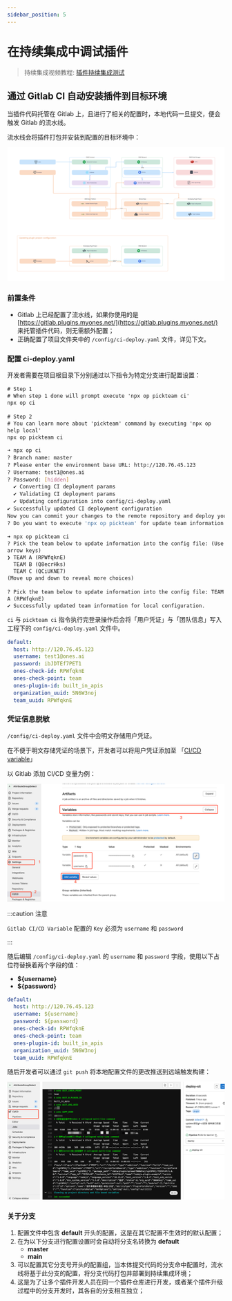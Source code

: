 ```yaml
---
sidebar_position: 5
---
```


# 在持续集成中调试插件

> 持续集成视频教程: [插件持续集成测试](../examples/videos/ci.mdx)

## 通过 Gitlab CI 自动安装插件到目标环境

当插件代码托管在 Gitlab 上，且进行了相关的配置时，本地代码一旦提交，便会触发 Gitlab 的流水线。

流水线会将插件打包并安装到配置的目标环境中：

![ONES Open Platform - CI](images/ONES%20Open%20Platform%20-%20CI.png)

### 前置条件

- Gitlab 上已经配置了流水线，如果你使用的是 [https://gitlab.plugins.myones.net/](https://gitlab.plugins.myones.net/) 来托管插件代码，则无需额外配置；
- 正确配置了项目文件夹中的 `/config/ci-deploy.yaml` 文件，详见下文。

### 配置 ci-deploy.yaml

开发者需要在项目根目录下分别通过以下指令为特定分支进行配置设置：

```
# Step 1
# When step 1 done will prompt execute 'npx op pickteam ci'
npx op ci

# Step 2
# You can learn more about 'pickteam' command by executing 'npx op help local'
npx op pickteam ci
```

```bash
➜ npx op ci
? Branch name: master
? Please enter the environment base URL: http://120.76.45.123
? Username: test1@ones.ai
? Password: [hidden]
  ✔ Converting CI deployment params
  ✔ Validating CI deployment params
  ✔ Updating configuration into config/ci-deploy.yaml
✔ Successfully updated CI deployment configuration
Now you can commit your changes to the remote repository and deploy your project
? Do you want to execute 'npx op pickteam' for update team information into config file? (Y/n)
```

```raw
➜ npx op pickteam ci
? Pick the team below to update information into the config file: (Use arrow keys)
❯ TEAM A (RPWfqknE)
  TEAM B (Q8ecrHks)
  TEAM C (QCiUKNE7)
(Move up and down to reveal more choices)

? Pick the team below to update information into the config file: TEAM A (RPWfqknE)
✔ Successfully updated team information for local configuration.
```

`ci` 与 `pickteam ci` 指令执行完登录操作后会将「用户凭证」与「团队信息」写入工程下的 `config/ci-deploy.yaml` 文件中。

```yaml title="/config/ci-deploy.yaml"
default:
  host: http://120.76.45.123
  username: test1@ones.ai
  password: ibJDTEf7PET1
  ones-check-id: RPWfqknE
  ones-check-point: team
  ones-plugin-id: built_in_apis
  organization_uuid: 5N6W3noj
  team_uuid: RPWfqknE
```

### 凭证信息脱敏

`/config/ci-deploy.yaml` 文件中会明文存储用户凭证。

在不便于明文存储凭证的场景下，开发者可以将用户凭证添加至 「[CI/CD variable](https://gitlab.plugins.myones.net/help/ci/variables/index.md#add-a-cicd-variable-to-a-project)」

以 Gitlab 添加 CI/CD 变量为例：

![Add Gitlab CI/CD variable](images/Gitlab%20CI%3ACD%20variable.png)

:::caution 注意

`Gitlab CI/CD Variable` 配置的 `Key` 必须为 `username` 和 `password`

:::

随后编辑 `/config/ci-deploy.yaml` 的 `username` 和 `password` 字段，使用以下占位符替换着两个字段的值：

- **${username}**
- **${password}**

```yaml title="/config/ci-deploy.yaml"
default:
  host: http://120.76.45.123
  username: ${username}
  password: ${password}
  ones-check-id: RPWfqknE
  ones-check-point: team
  ones-plugin-id: built_in_apis
  organization_uuid: 5N6W3noj
  team_uuid: RPWfqknE
```

随后开发者可以通过 `git push` 将本地配置文件的更改推送到远端触发构建：

![Gitlab CI piping](images/Gitlab%20CI%20piping.png)

### 关于分支

1. 配置文件中包含 **default** 开头的配置，这是在其它配置不生效时的默认配置；
2. 在为以下分支进行配置设置时会自动将分支名转换为 **default**
   - **master**
   - **main**
3. 可以配置其它分支号开头的配置组，当本体提交代码的分支命中配置时，流水线将基于此分支的配置，将分支代码打包并部署到持续集成环境；
4. 这是为了让多个插件开发人员在同一个插件仓库进行开发，或者某个插件升级过程中的分支开发时，其各自的分支相互独立；
